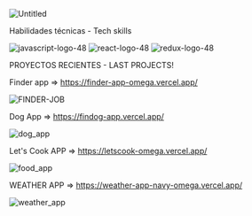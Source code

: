 ![Untitled](https://user-images.githubusercontent.com/88290587/169665511-1922b9f7-fe14-4a44-a689-8f71dafb7f29.png)

Habilidades técnicas - Tech skills

![javascript-logo-48](https://user-images.githubusercontent.com/88290587/177467627-eac8ab39-d0aa-44ce-9942-df0eb13c51e3.png) ![react-logo-48](https://user-images.githubusercontent.com/88290587/177467664-875c3cec-d16b-4767-9fb1-ee30d7a51ee2.png) ![redux-logo-48](https://user-images.githubusercontent.com/88290587/177467683-032a6183-4009-4246-b114-0b2cc357fb74.png)




PROYECTOS RECIENTES - LAST PROJECTS!

Finder app => https://finder-app-omega.vercel.app/

![FINDER-JOB](https://user-images.githubusercontent.com/88290587/174130729-49e63a54-8862-4058-8ec7-921341f034a2.png)

Dog App => https://findog-app.vercel.app/

![dog_app](https://user-images.githubusercontent.com/88290587/177466236-b2e4a6d8-79ad-4ad5-b22d-5e903c5ab8a8.png)


Let's Cook APP => https://letscook-omega.vercel.app/

![food_app](https://user-images.githubusercontent.com/88290587/177466025-5368bd12-d8a6-471d-bce2-e1d99ad64101.png)


WEATHER APP => https://weather-app-navy-omega.vercel.app/

![weather_app](https://user-images.githubusercontent.com/88290587/177465918-ca4d2f61-76f9-466c-835b-03976ade32a5.png)
